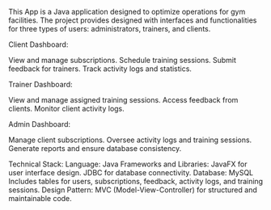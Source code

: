 This App is a Java application designed to optimize operations for gym facilities. The project provides designed with interfaces and functionalities for three types of users: administrators, trainers, and clients.

Client Dashboard:

View and manage subscriptions.
Schedule training sessions.
Submit feedback for trainers.
Track activity logs and statistics.

Trainer Dashboard:

View and manage assigned training sessions.
Access feedback from clients.
Monitor client activity logs.

Admin Dashboard:

Manage client subscriptions.
Oversee activity logs and training sessions.
Generate reports and ensure database consistency.

Technical Stack:
Language: Java 
Frameworks and Libraries:
JavaFX for user interface design.
JDBC for database connectivity.
Database: MySQL
Includes tables for users, subscriptions, feedback, activity logs, and training sessions.
Design Pattern: MVC (Model-View-Controller) for structured and maintainable code.
